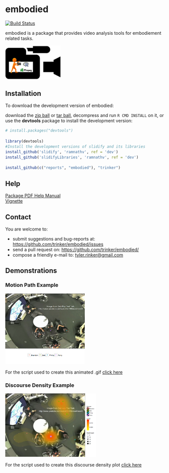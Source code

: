 embodied
=======

[![Build Status](https://travis-ci.org/trinker/embodied.png?branch=master)](https://travis-ci.org/trinker/embodied)

embodied is a package that provides video analysis tools for embodiement related tasks.

<img src="inst/embodied_logo/embodied.png" width="35%">

## Installation

To download the development version of embodied:


download the [zip ball](https://github.com/trinker/embodied/zipball/master) or [tar ball](https://github.com/trinker/embodied/tarball/master), decompress and run `R CMD INSTALL` on it, or use the **devtools** package to install the development version:


```r
# install.packages("devtools")

library(devtools)
#Install the development versions of slidify and its libraries
install_github('slidify', 'ramnathv', ref = 'dev')
install_github('slidifyLibraries', 'ramnathv', ref = 'dev')

install_github(c("reports", "embodied"), "trinker")
```

## Help
  
[Package PDF Help Manual](https://dl.dropbox.com/u/61803503/embodied.pdf)      
[Vignette](https://copy.com/zuF1hWSih7V9zYwA/embodied-package.pdf?download=1)

## Contact

You are welcome to:
* submit suggestions and bug-reports at: <https://github.com/trinker/embodied/issues>
* send a pull request on: <https://github.com/trinker/embodied/>
* compose a friendly e-mail to: <tyler.rinker@gmail.com>

## Demonstrations

### Motion Path Example

<img src="inst/sandbox/out.gif" width="50%">

For the script used to create this animated .gif [click here](https://github.com/trinker/embodied/blob/master/inst/example_plots/motion_path.md)

### Discourse Density Example

<img src="inst/example_plots/figure/unnamed-chunk-6.png" width="57%">

For the script used to create this discourse density plot [click here](https://github.com/trinker/embodied/blob/master/inst/example_plots/Density.md)

